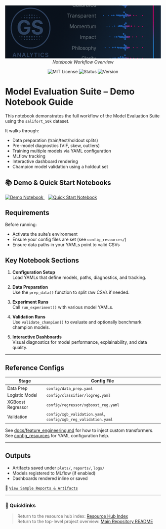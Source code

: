 <file name=0 path=/Users/garrettschumacher/Documents/git_repos/model_evaluation_suite/README.md><p align="center">
  <img src="../../repo_files/dark_logo_banner.png" width="1000"/>
  <br>
  <em>Notebook Workflow Overview</em>
</p>
<p align="center">
  <img alt="MIT License" src="https://img.shields.io/badge/license-MIT-blue">
  <img alt="Status" src="https://img.shields.io/badge/status-beta-yellow">
  <img alt="Version" src="https://img.shields.io/badge/version-v0.1.0-blueviolet">
</p>


# Model Evaluation Suite – Demo Notebook Guide

This notebook demonstrates the full workflow of the Model Evaluation Suite using the `salifort_50k` dataset.

It walks through:
- Data preparation (train/test/holdout splits)
- Pre-model diagnostics (VIF, skew, outliers)
- Training multiple models via YAML configuration
- MLflow tracking
- Interactive dashboard rendering
- Champion model validation using a holdout set

## 📚 Demo & Quick Start Notebooks

<p align="left">
  <a href="../../notebooks/demo.ipynb">
    <img alt="Demo Notebook" src="https://img.shields.io/badge/Demo%20Notebook-blue?style=for-the-badge&logo=jupyter" />
  </a>
  &nbsp;&nbsp;
  <a href="../../notebooks/quick_start.ipynb">
    <img alt="Quick Start Notebook" src="https://img.shields.io/badge/Quick--Start%20Notebook-green?style=for-the-badge&logo=python" />
  </a>
</p>

## Requirements

Before running:
- Activate the suite’s environment
- Ensure your config files are set (see `config_resources/`)
- Ensure data paths in your YAMLs point to valid CSVs

## Key Notebook Sections

1. **Configuration Setup**  
   Load YAMLs that define models, paths, diagnostics, and tracking.

2. **Data Preparation**  
   Use the `prep_data()` function to split raw CSVs if needed.

3. **Experiment Runs**  
   Call `run_experiment()` with various model YAMLs.

4. **Validation Runs**  
   Use `validate_champion()` to evaluate and optionally benchmark champion models.

5. **Interactive Dashboards**  
   Visual diagnostics for model performance, explainability, and data quality.

---

## Reference Configs

| Stage             | Config File                                                    |
| ----------------- | -------------------------------------------------------------- |
| Data Prep         | `config/data_prep.yaml`                                        |
| Logistic Model    | `config/classifier/logreg.yaml`                                |
| XGBoost Regressor | `config/regressor/xgboost_reg.yaml`                            |
| Validation        | `config/xgb_validation.yaml`, `config/xgb_reg_validation.yaml` |

See [docs/feature_engineering.md](../modeling_resources/feature_engineering.md) for how to inject custom transformers.
See [config_resources](../config_resources/config_guide.md) for YAML configuration help.

---

## Outputs

- Artifacts saved under `plots/`, `reports/`, `logs/`
- Models registered to MLflow (if enabled)
- Dashboards rendered inline or saved

📎 [`View Sample Reports & Artifacts`](../exports/sample/)

---

### 📎 Quicklinks
> Return to the resource hub index: [Resource Hub Index](../hub_index.md)  
> Return to the top-level project overview: [Main Repository README](../../README.md)